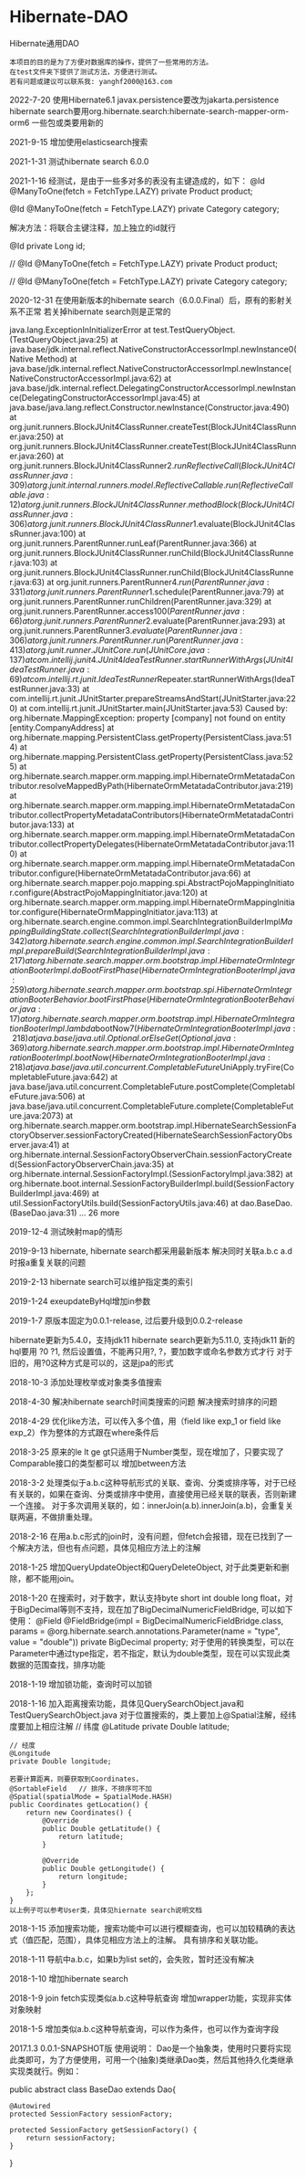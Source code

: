 # Hibernate-DAO
Hibernate通用DAO

	本项目的目的是为了方便对数据库的操作，提供了一些常用的方法。
	在test文件夹下提供了测试方法，方便进行测试。
	若有问题或建议可以联系我: yanghf2000@163.com

2022-7-20
使用Hibernate6.1
javax.persistence要改为jakarta.persistence
hibernate search要用org.hibernate.search:hibernate-search-mapper-orm-orm6
一些包或类要用新的

2021-9-15
增加使用elasticsearch搜索

2021-1-31
测试hibernate search 6.0.0

2021-1-16
经测试，是由于一些多对多的表没有主键造成的，如下：
@Id
@ManyToOne(fetch = FetchType.LAZY)
private Product product;

@Id
@ManyToOne(fetch = FetchType.LAZY)
private Category category;

解决方法：将联合主键注释，加上独立的id就行

@Id
private Long id;

//	@Id
@ManyToOne(fetch = FetchType.LAZY)
private Product product;

//	@Id
@ManyToOne(fetch = FetchType.LAZY)
private Category category;

2020-12-31
在使用新版本的hibernate search（6.0.0.Final）后，原有的影射关系不正常
若关掉hibernate search则是正常的

java.lang.ExceptionInInitializerError
at test.TestQueryObject.<init>(TestQueryObject.java:25)
at java.base/jdk.internal.reflect.NativeConstructorAccessorImpl.newInstance0(Native Method)
at java.base/jdk.internal.reflect.NativeConstructorAccessorImpl.newInstance(NativeConstructorAccessorImpl.java:62)
at java.base/jdk.internal.reflect.DelegatingConstructorAccessorImpl.newInstance(DelegatingConstructorAccessorImpl.java:45)
at java.base/java.lang.reflect.Constructor.newInstance(Constructor.java:490)
at org.junit.runners.BlockJUnit4ClassRunner.createTest(BlockJUnit4ClassRunner.java:250)
at org.junit.runners.BlockJUnit4ClassRunner.createTest(BlockJUnit4ClassRunner.java:260)
at org.junit.runners.BlockJUnit4ClassRunner$2.runReflectiveCall(BlockJUnit4ClassRunner.java:309)
at org.junit.internal.runners.model.ReflectiveCallable.run(ReflectiveCallable.java:12)
at org.junit.runners.BlockJUnit4ClassRunner.methodBlock(BlockJUnit4ClassRunner.java:306)
at org.junit.runners.BlockJUnit4ClassRunner$1.evaluate(BlockJUnit4ClassRunner.java:100)
at org.junit.runners.ParentRunner.runLeaf(ParentRunner.java:366)
at org.junit.runners.BlockJUnit4ClassRunner.runChild(BlockJUnit4ClassRunner.java:103)
at org.junit.runners.BlockJUnit4ClassRunner.runChild(BlockJUnit4ClassRunner.java:63)
at org.junit.runners.ParentRunner$4.run(ParentRunner.java:331)
at org.junit.runners.ParentRunner$1.schedule(ParentRunner.java:79)
at org.junit.runners.ParentRunner.runChildren(ParentRunner.java:329)
at org.junit.runners.ParentRunner.access$100(ParentRunner.java:66)
at org.junit.runners.ParentRunner$2.evaluate(ParentRunner.java:293)
at org.junit.runners.ParentRunner$3.evaluate(ParentRunner.java:306)
at org.junit.runners.ParentRunner.run(ParentRunner.java:413)
at org.junit.runner.JUnitCore.run(JUnitCore.java:137)
at com.intellij.junit4.JUnit4IdeaTestRunner.startRunnerWithArgs(JUnit4IdeaTestRunner.java:69)
at com.intellij.rt.junit.IdeaTestRunner$Repeater.startRunnerWithArgs(IdeaTestRunner.java:33)
at com.intellij.rt.junit.JUnitStarter.prepareStreamsAndStart(JUnitStarter.java:220)
at com.intellij.rt.junit.JUnitStarter.main(JUnitStarter.java:53)
Caused by: org.hibernate.MappingException: property [company] not found on entity [entity.CompanyAddress]
at org.hibernate.mapping.PersistentClass.getProperty(PersistentClass.java:514)
at org.hibernate.mapping.PersistentClass.getProperty(PersistentClass.java:525)
at org.hibernate.search.mapper.orm.mapping.impl.HibernateOrmMetatadaContributor.resolveMappedByPath(HibernateOrmMetatadaContributor.java:219)
at org.hibernate.search.mapper.orm.mapping.impl.HibernateOrmMetatadaContributor.collectPropertyMetadataContributors(HibernateOrmMetatadaContributor.java:133)
at org.hibernate.search.mapper.orm.mapping.impl.HibernateOrmMetatadaContributor.collectPropertyDelegates(HibernateOrmMetatadaContributor.java:110)
at org.hibernate.search.mapper.orm.mapping.impl.HibernateOrmMetatadaContributor.configure(HibernateOrmMetatadaContributor.java:66)
at org.hibernate.search.mapper.pojo.mapping.spi.AbstractPojoMappingInitiator.configure(AbstractPojoMappingInitiator.java:120)
at org.hibernate.search.mapper.orm.mapping.impl.HibernateOrmMappingInitiator.configure(HibernateOrmMappingInitiator.java:113)
at org.hibernate.search.engine.common.impl.SearchIntegrationBuilderImpl$MappingBuildingState.collect(SearchIntegrationBuilderImpl.java:342)
at org.hibernate.search.engine.common.impl.SearchIntegrationBuilderImpl.prepareBuild(SearchIntegrationBuilderImpl.java:217)
at org.hibernate.search.mapper.orm.bootstrap.impl.HibernateOrmIntegrationBooterImpl.doBootFirstPhase(HibernateOrmIntegrationBooterImpl.java:259)
at org.hibernate.search.mapper.orm.bootstrap.spi.HibernateOrmIntegrationBooterBehavior.bootFirstPhase(HibernateOrmIntegrationBooterBehavior.java:17)
at org.hibernate.search.mapper.orm.bootstrap.impl.HibernateOrmIntegrationBooterImpl.lambda$bootNow$7(HibernateOrmIntegrationBooterImpl.java:218)
at java.base/java.util.Optional.orElseGet(Optional.java:369)
at org.hibernate.search.mapper.orm.bootstrap.impl.HibernateOrmIntegrationBooterImpl.bootNow(HibernateOrmIntegrationBooterImpl.java:218)
at java.base/java.util.concurrent.CompletableFuture$UniApply.tryFire(CompletableFuture.java:642)
at java.base/java.util.concurrent.CompletableFuture.postComplete(CompletableFuture.java:506)
at java.base/java.util.concurrent.CompletableFuture.complete(CompletableFuture.java:2073)
at org.hibernate.search.mapper.orm.bootstrap.impl.HibernateSearchSessionFactoryObserver.sessionFactoryCreated(HibernateSearchSessionFactoryObserver.java:41)
at org.hibernate.internal.SessionFactoryObserverChain.sessionFactoryCreated(SessionFactoryObserverChain.java:35)
at org.hibernate.internal.SessionFactoryImpl.<init>(SessionFactoryImpl.java:382)
at org.hibernate.boot.internal.SessionFactoryBuilderImpl.build(SessionFactoryBuilderImpl.java:469)
at util.SessionFactoryUtils.build(SessionFactoryUtils.java:46)
at dao.BaseDao.<clinit>(BaseDao.java:31)
... 26 more

2019-12-4
测试映射map的情形
	
2019-9-13
hibernate, hibernate search都采用最新版本
解决同时关联a.b.c  a.d时报a重复关联的问题

2019-2-13
hibernate search可以维护指定类的索引

2019-1-24
exeupdateByHql增加in参数	

2019-1-7
原版本固定为0.0.1-release, 
过后要升级到0.0.2-release

hibernate更新为5.4.0，支持jdk11
hibernate search更新为5.11.0, 支持jdk11
新的hql要用 ?0 ?1, 然后设置值，不能再只用?, ?，要加数字或命名参数方式才行
对于旧的，用?0这种方式是可以的，这是jpa的形式
	
2018-10-3
添加处理枚举或对象类多值搜索

2018-4-30
解决hibernate search时间类搜索的问题
解决搜索时排序的问题

2018-4-29
优化like方法，可以传入多个值，用（field like exp_1 or field like exp_2）作为整体的方式跟在where条件后
	
2018-3-25
原来的le lt ge gt只适用于Number类型，现在增加了，只要实现了Comparable接口的类型都可以
增加between方法
	
2018-3-2
处理类似于a.b.c这种导航形式的关联、查询、分类或排序等，对于已经有关联的，如果在查询、分类或排序中使用，直接使用已经关联的联表，否则新建一个连接。
对于多次调用关联的，如：innerJoin(a.b).innerJoin(a.b)，会重复关联两遍，不做排重处理。

2018-2-16
在用a.b.c形式的join时，没有问题，但fetch会报错，现在已找到了一个解决方法，但也有点问题，具体见相应方法上的注解

2018-1-25
增加QueryUpdateObject和QueryDeleteObject, 对于此类更新和删除，都不能用join。

2018-1-20
在搜索时，对于数字，默认支持byte short int double long float，对于BigDecimal等则不支持，现在加了BigDecimalNumericFieldBridge, 可以如下使用：
	@Field
	@FieldBridge(impl = BigDecimalNumericFieldBridge.class, params = @org.hibernate.search.annotations.Parameter(name = "type", value = "double"))
	private BigDecimal property;
    对于使用的转换类型，可以在Parameter中通过type指定，若不指定，默认为double类型，现在可以实现此类数据的范围查找，排序功能

2018-1-19
增加锁功能，查询时可以加锁

2018-1-16
加入距离搜索功能，具体见QuerySearchObject.java和TestQuerySearchObject.java
对于位置搜索的，类上要加上@Spatial注解，经纬度要加上相应注解
	// 纬度
	@Latitude
	private Double latitude;
	
	// 经度
	@Longitude
	private Double longitude;
	
	若要计算距离，则要获取到Coordinates，
	@SortableField   // 排序，不排序可不加
	@Spatial(spatialMode = SpatialMode.HASH)
	public Coordinates getLocation() {
		return new Coordinates() {
			@Override
			public Double getLatitude() {
				return latitude;
			}

			@Override
			public Double getLongitude() {
				return longitude;
			}
		};
	}
	以上例子可以参考User类，具体见hiernate search说明文档

2018-1-15
添加搜索功能，搜索功能中可以进行模糊查询，也可以加较精确的表达式（值匹配，范围），具体见相应方法上的注解。
具有排序和关联功能。

2018-1-11
导航中a.b.c，如果b为list set的，会失败，暂时还没有解决

2018-1-10
增加hibernate search

2018-1-9
join fetch实现类似a.b.c这种导航查询
增加wrapper功能，实现非实体对象映射

2018-1-5
增加类似a.b.c这种导航查询，可以作为条件，也可以作为查询字段

2017.1.3 
0.0.1-SNAPSHOT版
使用说明：
  Dao是一个抽象类，使用时只要将实现此类即可，为了方便使用，可用一个(抽象)类继承Dao类，然后其他持久化类继承实现类就行。例如：
  
public abstract class BaseDao<T extends BaseEntity> extends Dao<T>{
	
	@Autowired
    protected SessionFactory sessionFactory;
    
    protected SessionFactory getSessionFactory() {
		return sessionFactory;
	}
    
}

